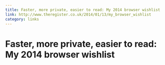 ```yaml
---
title: Faster, more private, easier to read: My 2014 browser wishlist
link: http://www.theregister.co.uk/2014/01/13/my_browser_wishlist
category: links
---
```

# Faster, more private, easier to read: My 2014 browser wishlist
